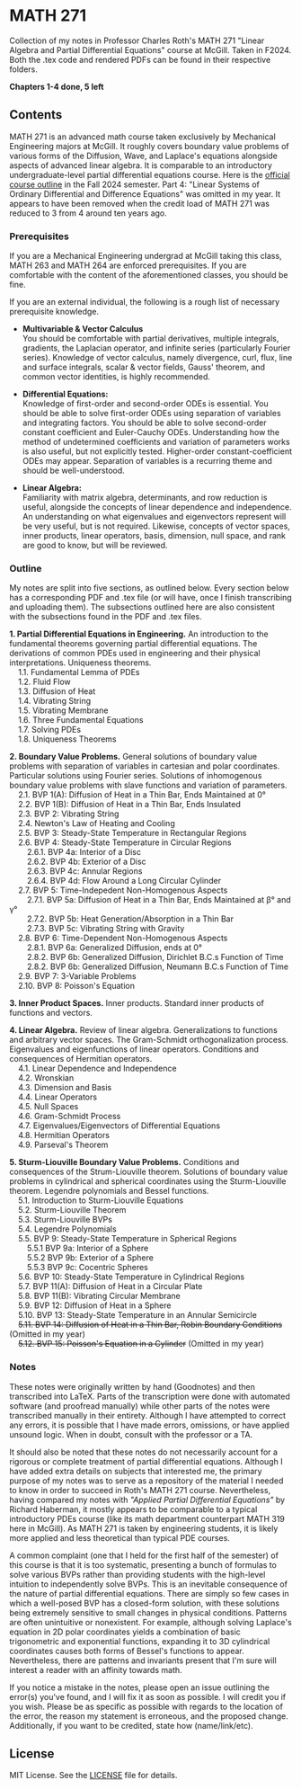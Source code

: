 # MATH 271
Collection of my notes in Professor Charles Roth's MATH 271 "Linear Algebra and Partial Differential Equations" course at McGill. Taken in F2024. Both the .tex code and rendered PDFs can be found in their respective folders.  

**Chapters 1-4 done, 5 left**
## Contents  
MATH 271 is an advanced math course taken exclusively by Mechanical Engineering majors at McGill. It roughly covers boundary value problems of various forms of the Diffusion, Wave, and Laplace's equations alongside aspects of advanced linear algebra. It is comparable to an introductory undergraduate-level partial differential equations course. Here is the [official course outline](./Course%20Outline.pdf) in the Fall 2024 semester. Part 4: "Linear Systems of Ordinary Differential and Difference Equations" was omitted in my year. It appears to have been removed when the credit load of MATH 271 was reduced to 3 from 4 around ten years ago.  

### Prerequisites
If you are a Mechanical Engineering undergrad at McGill taking this class, MATH 263 and MATH 264 are enforced prerequisites. If you are comfortable with the content of the aforementioned classes, you should be fine.  

If you are an external individual, the following is a rough list of necessary prerequisite knowledge. 
- **Multivariable & Vector Calculus**  
  You should be comfortable with partial derivatives, multiple integrals, gradients, the Laplacian operator, and infinite series (particularly Fourier series). Knowledge of vector calculus, namely divergence, curl, flux, line and surface integrals, scalar & vector fields, Gauss' theorem, and common vector identities, is highly recommended.  
  
- **Differential Equations:**  
  Knowledge of first-order and second-order ODEs is essential. You should be able to solve first-order ODEs using separation of variables and integrating factors. You should be able to solve second-order constant coefficient and Euler-Cauchy ODEs. Understanding how the method of undetermined coefficients and variation of parameters works is also useful, but not explicitly tested. Higher-order constant-coefficient ODEs may appear. Separation of variables is a recurring theme and should be well-understood. 

- **Linear Algebra:**  
  Familiarity with matrix algebra, determinants, and row reduction is useful, alongside the concepts of linear dependence and independence. An understanding on what eigenvalues and eigenvectors represent will be very useful, but is not required. Likewise, concepts of vector spaces, inner products, linear operators, basis, dimension, null space, and rank are good to know, but will be reviewed.

### Outline  
  
My notes are split into five sections, as outlined below. Every section below has a corresponding PDF and .tex file (or will have, once I finish transcribing and uploading them). The subsections outlined here are also consistent with the subsections found in the PDF and .tex files. 

**1. Partial Differential Equations in Engineering.** An introduction to the fundamental theorems governing partial differential equations. The derivations of common PDEs used in engineering and their physical interpretations. Uniqueness theorems.  
&nbsp;&nbsp;&nbsp;&nbsp;1.1. Fundamental Lemma of PDEs  
&nbsp;&nbsp;&nbsp;&nbsp;1.2. Fluid Flow  
&nbsp;&nbsp;&nbsp;&nbsp;1.3. Diffusion of Heat  
&nbsp;&nbsp;&nbsp;&nbsp;1.4. Vibrating String  
&nbsp;&nbsp;&nbsp;&nbsp;1.5. Vibrating Membrane  
&nbsp;&nbsp;&nbsp;&nbsp;1.6. Three Fundamental Equations  
&nbsp;&nbsp;&nbsp;&nbsp;1.7. Solving PDEs  
&nbsp;&nbsp;&nbsp;&nbsp;1.8. Uniqueness Theorems  

**2. Boundary Value Problems.**  General solutions of boundary value problems with separation of variables in cartesian and polar coordinates. Particular solutions using Fourier series. Solutions of inhomogenous boundary value problems with slave functions and variation of parameters.  
&nbsp;&nbsp;&nbsp;&nbsp;2.1. BVP 1(A): Diffusion of Heat in a Thin Bar, Ends Maintained at 0&deg;   
&nbsp;&nbsp;&nbsp;&nbsp;2.2. BVP 1(B): Diffusion of Heat in a Thin Bar, Ends Insulated  
&nbsp;&nbsp;&nbsp;&nbsp;2.3. BVP 2: Vibrating String  
&nbsp;&nbsp;&nbsp;&nbsp;2.4. Newton's Law of Heating and Cooling  
&nbsp;&nbsp;&nbsp;&nbsp;2.5. BVP 3: Steady-State Temperature in Rectangular Regions  
&nbsp;&nbsp;&nbsp;&nbsp;2.6. BVP 4: Steady-State Temperature in Circular Regions  
&nbsp;&nbsp;&nbsp;&nbsp;&nbsp;&nbsp;&nbsp;&nbsp;2.6.1. BVP 4a: Interior of a Disc  
&nbsp;&nbsp;&nbsp;&nbsp;&nbsp;&nbsp;&nbsp;&nbsp;2.6.2. BVP 4b: Exterior of a Disc  
&nbsp;&nbsp;&nbsp;&nbsp;&nbsp;&nbsp;&nbsp;&nbsp;2.6.3. BVP 4c: Annular Regions  
&nbsp;&nbsp;&nbsp;&nbsp;&nbsp;&nbsp;&nbsp;&nbsp;2.6.4. BVP 4d: Flow Around a Long Circular Cylinder  
&nbsp;&nbsp;&nbsp;&nbsp;2.7. BVP 5: Time-Indepedent Non-Homogenous Aspects  
&nbsp;&nbsp;&nbsp;&nbsp;&nbsp;&nbsp;&nbsp;&nbsp;2.7.1. BVP 5a: Diffusion of Heat in a Thin Bar, Ends Maintained at β&deg; and γ&deg;   
&nbsp;&nbsp;&nbsp;&nbsp;&nbsp;&nbsp;&nbsp;&nbsp;2.7.2. BVP 5b: Heat Generation/Absorption in a Thin Bar  
&nbsp;&nbsp;&nbsp;&nbsp;&nbsp;&nbsp;&nbsp;&nbsp;2.7.3. BVP 5c: Vibrating String with Gravity  
&nbsp;&nbsp;&nbsp;&nbsp;2.8. BVP 6: Time-Dependent Non-Homogenous Aspects  
&nbsp;&nbsp;&nbsp;&nbsp;&nbsp;&nbsp;&nbsp;&nbsp;2.8.1. BVP 6a: Generalized Diffusion, ends at 0&deg;  
&nbsp;&nbsp;&nbsp;&nbsp;&nbsp;&nbsp;&nbsp;&nbsp;2.8.2. BVP 6b: Generalized Diffusion, Dirichlet B.C.s Function of Time  
&nbsp;&nbsp;&nbsp;&nbsp;&nbsp;&nbsp;&nbsp;&nbsp;2.8.2. BVP 6b: Generalized Diffusion, Neumann B.C.s Function of Time  
&nbsp;&nbsp;&nbsp;&nbsp;2.9. BVP 7: 3-Variable Problems  
&nbsp;&nbsp;&nbsp;&nbsp;2.10. BVP 8: Poisson's Equation  

**3. Inner Product Spaces.**  Inner products. Standard inner products of functions and vectors.  

**4. Linear Algebra.**  Review of linear algebra. Generalizations to functions and arbitrary vector spaces. The Gram-Schmidt orthogonalization process. Eigenvalues and eigenfunctions of linear operators. Conditions and consequences of Hermitian operators.  
&nbsp;&nbsp;&nbsp;&nbsp;4.1. Linear Dependence and Independence  
&nbsp;&nbsp;&nbsp;&nbsp;4.2. Wronskian  
&nbsp;&nbsp;&nbsp;&nbsp;4.3. Dimension and Basis  
&nbsp;&nbsp;&nbsp;&nbsp;4.4. Linear Operators  
&nbsp;&nbsp;&nbsp;&nbsp;4.5. Null Spaces  
&nbsp;&nbsp;&nbsp;&nbsp;4.6. Gram-Schmidt Process  
&nbsp;&nbsp;&nbsp;&nbsp;4.7. Eigenvalues/Eigenvectors of Differential Equations  
&nbsp;&nbsp;&nbsp;&nbsp;4.8. Hermitian Operators  
&nbsp;&nbsp;&nbsp;&nbsp;4.9. Parseval's Theorem  

**5. Sturm-Liouville Boundary Value Problems.**  Conditions and consequences of the Strum-Liouville theorem. Solutions of boundary value problems in cylindrical and spherical coordinates using the Sturm-Liouville theorem. Legendre polynomials and Bessel functions.  
&nbsp;&nbsp;&nbsp;&nbsp;5.1. Introduction to Sturm-Liouville Equations  
&nbsp;&nbsp;&nbsp;&nbsp;5.2. Sturm-Liouville Theorem  
&nbsp;&nbsp;&nbsp;&nbsp;5.3. Sturm-Liouville BVPs  
&nbsp;&nbsp;&nbsp;&nbsp;5.4. Legendre Polynomials  
&nbsp;&nbsp;&nbsp;&nbsp;5.5. BVP 9: Steady-State Temperature in Spherical Regions  
&nbsp;&nbsp;&nbsp;&nbsp;&nbsp;&nbsp;&nbsp;&nbsp;5.5.1 BVP 9a: Interior of a Sphere  
&nbsp;&nbsp;&nbsp;&nbsp;&nbsp;&nbsp;&nbsp;&nbsp;5.5.2 BVP 9b: Exterior of a Sphere  
&nbsp;&nbsp;&nbsp;&nbsp;&nbsp;&nbsp;&nbsp;&nbsp;5.5.3 BVP 9c: Cocentric Spheres  
&nbsp;&nbsp;&nbsp;&nbsp;5.6. BVP 10: Steady-State Temperature in Cylindrical Regions  
&nbsp;&nbsp;&nbsp;&nbsp;5.7. BVP 11(A): Diffusion of Heat in a Circular Plate  
&nbsp;&nbsp;&nbsp;&nbsp;5.8. BVP 11(B): Vibrating Circular Membrane  
&nbsp;&nbsp;&nbsp;&nbsp;5.9. BVP 12: Diffusion of Heat in a Sphere  
&nbsp;&nbsp;&nbsp;&nbsp;5.10. BVP 13: Steady-State Temperature in an Annular Semicircle  
&nbsp;&nbsp;&nbsp;&nbsp;~~5.11. BVP 14: Diffusion of Heat in a Thin Bar, Robin Boundary Conditions~~ (Omitted in my year)  
&nbsp;&nbsp;&nbsp;&nbsp;~~5.12. BVP 15: Poisson's Equation in a Cylinder~~ (Omitted in my year)  

### Notes  
These notes were originally written by hand (Goodnotes) and then transcribed into LaTeX. Parts of the transcription were done with automated software (and proofread manually) while other parts of the notes were transcribed manually in their entirety. Although I have attempted to correct any errors, it is possible that I have made errors, omissions, or have applied unsound logic. When in doubt, consult with the professor or a TA.  

It should also be noted that these notes do not necessarily account for a rigorous or complete treatment of partial differential equations. Although I have added extra details on subjects that interested me, the primary purpose of my notes was to serve as a repository of the material I needed to know in order to succeed in Roth's MATH 271 course. Nevertheless, having compared my notes with *"Applied Partial Differential Equations"* by Richard Haberman, it mostly appears to be comparable to a typical introductory PDEs course (like its math department counterpart MATH 319 here in McGill). As MATH 271 is taken by engineering students, it is likely more applied and less theoretical than typical PDE courses.  

A common complaint (one that I held for the first half of the semester) of this course is that it is too systematic, presenting a bunch of formulas to solve various BVPs rather than providing students with the high-level intuition to independently solve BVPs. This is an inevitable consequence of the nature of partial differential equations. There are simply so few cases in which a well-posed BVP has a closed-form solution, with these solutions being extremely sensitive to small changes in physical conditions. Patterns are often unintuitive or nonexistent. For example, although solving Laplace's equation in 2D polar coordinates yields a combination of basic trigonometric and exponential functions, expanding it to 3D cylindrical coordinates causes both forms of Bessel's functions to appear. Nevertheless, there are patterns and invariants present that I'm sure will interest a reader with an affinity towards math.  

If you notice a mistake in the notes, please open an issue outlining the error(s) you've found, and I will fix it as soon as possible. I will credit you if you wish. Please be as specific as possible with regards to the location of the error, the reason my statement is erroneous, and the proposed change. Additionally, if you want to be credited, state how (name/link/etc).

## License  
MIT License. See the [LICENSE](./LICENSE) file for details.
